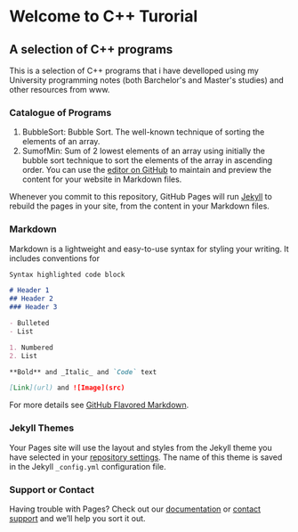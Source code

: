 # Welcome to C++ Turorial
## A selection of C++ programs

This is a selection of C++ programs that i have develloped using my University programming notes (both Barchelor's and Master's studies) and other resources from www. 

### Catalogue of Programs
1. BubbleSort: Bubble Sort. The well-known technique of sorting the elements of an array.
2. SumofMin: Sum of 2 lowest elements of an array using initially the bubble sort technique to sort the elements of the array in ascending order. 
You can use the [editor on GitHub](https://github.com/ckastam/cpp/edit/master/README.md) to maintain and preview the content for your website in Markdown files.

Whenever you commit to this repository, GitHub Pages will run [Jekyll](https://jekyllrb.com/) to rebuild the pages in your site, from the content in your Markdown files.

### Markdown

Markdown is a lightweight and easy-to-use syntax for styling your writing. It includes conventions for

```markdown
Syntax highlighted code block

# Header 1
## Header 2
### Header 3

- Bulleted
- List

1. Numbered
2. List

**Bold** and _Italic_ and `Code` text

[Link](url) and ![Image](src)
```

For more details see [GitHub Flavored Markdown](https://guides.github.com/features/mastering-markdown/).

### Jekyll Themes

Your Pages site will use the layout and styles from the Jekyll theme you have selected in your [repository settings](https://github.com/ckastam/cpp/settings). The name of this theme is saved in the Jekyll `_config.yml` configuration file.

### Support or Contact

Having trouble with Pages? Check out our [documentation](https://help.github.com/categories/github-pages-basics/) or [contact support](https://github.com/contact) and we’ll help you sort it out.
